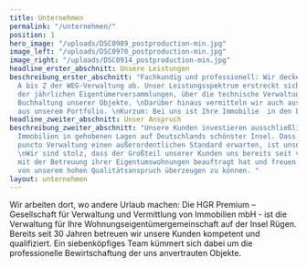 ```yaml
---
title: Unternehmen
permalink: "/unternehmen/"
position: 1
hero_image: "/uploads/DSC0989_postproduction-min.jpg"
image_left: "/uploads/DSC0970_postproduction-min.jpg"
image_right: "/uploads/DSC0914_postproduction-min.jpg"
headline_erster_abschnitt: Unsere Leistungen
beschreibung_erster_abschnitt: "Fachkundig und professionell: Wir decken das ganze
  A bis Z der WEG-Verwaltung ab. Unser Leistungsspektrum erstreckt sich von der Organisation
  der jährlichen Eigentümerversammlungen, über die technische Verwaltung bis hin zur
  Buchhaltung unserer Objekte. \nDarüber hinaus vermitteln wir auch ausgewählte Eigentumswohnungen
  aus unserem Portfolio. \nKurzum: Bei uns ist Ihre Immobilie  in den besten Händen. "
headline_zweiter_abschnitt: Unser Anspruch
beschreibung_zweiter_abschnitt: "Unsere Kunden investieren ausschließlich in exklusive
  Immobilien in gehobenen Lagen auf Deutschlands schönster Insel. Dass sie auch in
  puncto Verwaltung einen außerordentlichen Standard erwarten, ist unsere größte Motivation.
  \nWir sind stolz, dass der Großteil unserer Kunden uns bereits seit vielen Jahren
  mit der Betreuung ihrer Eigentumswohnungen beauftragt hat und freuen uns, auch Sie
  von unserem hohen Qualitätsanspruch überzeugen zu können. "
layout: unternehmen
---
```


Wir arbeiten dort, wo andere Urlaub machen: Die HGR Premium – Gesellschaft für Verwaltung und Vermittlung von Immobilien mbH - ist die Verwaltung für Ihre Wohnungseigentümergemeinschaft auf der Insel Rügen. Bereits seit 30 Jahren betreuen wir unsere Kunden kompetent und qualifiziert. Ein siebenköpfiges Team kümmert sich dabei um die professionelle Bewirtschaftung der uns anvertrauten Objekte.  